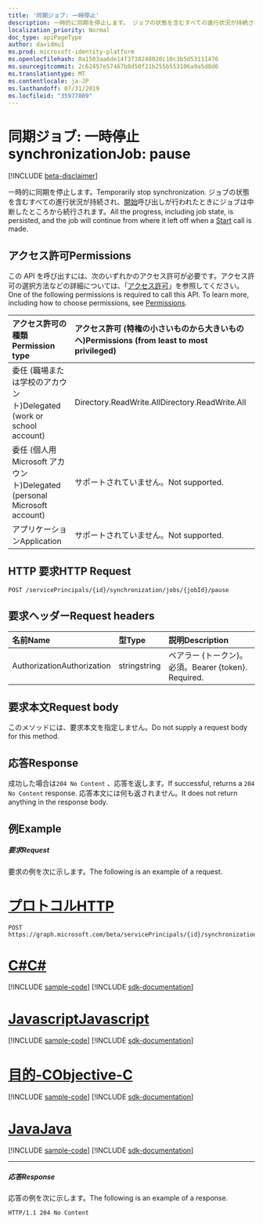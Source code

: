 ```yaml
---
title: '同期ジョブ: 一時停止'
description: 一時的に同期を停止します。 ジョブの状態を含むすべての進行状況が持続され、開始呼び出しが行われたときにジョブは中断したところから続行されます。
localization_priority: Normal
doc_type: apiPageType
author: davidmu1
ms.prod: microsoft-identity-platform
ms.openlocfilehash: 0a1503aa6de14f3738248020c10c3b5d53111476
ms.sourcegitcommit: 2c62457e57467b8d50f21b255b553106a9a5d8d6
ms.translationtype: MT
ms.contentlocale: ja-JP
ms.lasthandoff: 07/31/2019
ms.locfileid: "35977809"
---
```

# <a name="synchronizationjob-pause"></a><span data-ttu-id="7f43a-104">同期ジョブ: 一時停止</span><span class="sxs-lookup"><span data-stu-id="7f43a-104">synchronizationJob: pause</span></span>

[!INCLUDE [beta-disclaimer](../../includes/beta-disclaimer.md)]

<span data-ttu-id="7f43a-105">一時的に同期を停止します。</span><span class="sxs-lookup"><span data-stu-id="7f43a-105">Temporarily stop synchronization.</span></span> <span data-ttu-id="7f43a-106">ジョブの状態を含むすべての進行状況が持続され、[開始](../api/synchronization-synchronizationjob-start.md)呼び出しが行われたときにジョブは中断したところから続行されます。</span><span class="sxs-lookup"><span data-stu-id="7f43a-106">All the progress, including job state, is persisted, and the job will continue from where it left off when a [Start](../api/synchronization-synchronizationjob-start.md) call is made.</span></span>

## <a name="permissions"></a><span data-ttu-id="7f43a-107">アクセス許可</span><span class="sxs-lookup"><span data-stu-id="7f43a-107">Permissions</span></span>
<span data-ttu-id="7f43a-p103">この API を呼び出すには、次のいずれかのアクセス許可が必要です。アクセス許可の選択方法などの詳細については、「[アクセス許可](/graph/permissions-reference)」を参照してください。</span><span class="sxs-lookup"><span data-stu-id="7f43a-p103">One of the following permissions is required to call this API. To learn more, including how to choose permissions, see [Permissions](/graph/permissions-reference).</span></span>

|<span data-ttu-id="7f43a-110">アクセス許可の種類</span><span class="sxs-lookup"><span data-stu-id="7f43a-110">Permission type</span></span>                        | <span data-ttu-id="7f43a-111">アクセス許可 (特権の小さいものから大きいものへ)</span><span class="sxs-lookup"><span data-stu-id="7f43a-111">Permissions (from least to most privileged)</span></span>              |
|:--------------------------------------|:---------------------------------------------------------|
|<span data-ttu-id="7f43a-112">委任 (職場または学校のアカウント)</span><span class="sxs-lookup"><span data-stu-id="7f43a-112">Delegated (work or school account)</span></span>     |<span data-ttu-id="7f43a-113">Directory.ReadWrite.All</span><span class="sxs-lookup"><span data-stu-id="7f43a-113">Directory.ReadWrite.All</span></span>  |
|<span data-ttu-id="7f43a-114">委任 (個人用 Microsoft アカウント)</span><span class="sxs-lookup"><span data-stu-id="7f43a-114">Delegated (personal Microsoft account)</span></span> |<span data-ttu-id="7f43a-115">サポートされていません。</span><span class="sxs-lookup"><span data-stu-id="7f43a-115">Not supported.</span></span>  |
|<span data-ttu-id="7f43a-116">アプリケーション</span><span class="sxs-lookup"><span data-stu-id="7f43a-116">Application</span></span>                            |<span data-ttu-id="7f43a-117">サポートされていません。</span><span class="sxs-lookup"><span data-stu-id="7f43a-117">Not supported.</span></span> | 

## <a name="http-request"></a><span data-ttu-id="7f43a-118">HTTP 要求</span><span class="sxs-lookup"><span data-stu-id="7f43a-118">HTTP Request</span></span>
<!-- { "blockType": "ignored" } -->
```http
POST /servicePrincipals/{id}/synchronization/jobs/{jobId}/pause
```

## <a name="request-headers"></a><span data-ttu-id="7f43a-119">要求ヘッダー</span><span class="sxs-lookup"><span data-stu-id="7f43a-119">Request headers</span></span>

| <span data-ttu-id="7f43a-120">名前</span><span class="sxs-lookup"><span data-stu-id="7f43a-120">Name</span></span>           | <span data-ttu-id="7f43a-121">型</span><span class="sxs-lookup"><span data-stu-id="7f43a-121">Type</span></span>    | <span data-ttu-id="7f43a-122">説明</span><span class="sxs-lookup"><span data-stu-id="7f43a-122">Description</span></span>|
|:---------------|:--------|:-----------|
| <span data-ttu-id="7f43a-123">Authorization</span><span class="sxs-lookup"><span data-stu-id="7f43a-123">Authorization</span></span>  | <span data-ttu-id="7f43a-124">string</span><span class="sxs-lookup"><span data-stu-id="7f43a-124">string</span></span>  | <span data-ttu-id="7f43a-p104">ベアラー {トークン}。必須。</span><span class="sxs-lookup"><span data-stu-id="7f43a-p104">Bearer {token}. Required.</span></span> |

## <a name="request-body"></a><span data-ttu-id="7f43a-127">要求本文</span><span class="sxs-lookup"><span data-stu-id="7f43a-127">Request body</span></span>

<span data-ttu-id="7f43a-128">このメソッドには、要求本文を指定しません。</span><span class="sxs-lookup"><span data-stu-id="7f43a-128">Do not supply a request body for this method.</span></span>

## <a name="response"></a><span data-ttu-id="7f43a-129">応答</span><span class="sxs-lookup"><span data-stu-id="7f43a-129">Response</span></span>

<span data-ttu-id="7f43a-130">成功した場合は`204 No Content` 、応答を返します。</span><span class="sxs-lookup"><span data-stu-id="7f43a-130">If successful, returns a `204 No Content` response.</span></span> <span data-ttu-id="7f43a-131">応答本文には何も返されません。</span><span class="sxs-lookup"><span data-stu-id="7f43a-131">It does not return anything in the response body.</span></span>

## <a name="example"></a><span data-ttu-id="7f43a-132">例</span><span class="sxs-lookup"><span data-stu-id="7f43a-132">Example</span></span>

##### <a name="request"></a><span data-ttu-id="7f43a-133">要求</span><span class="sxs-lookup"><span data-stu-id="7f43a-133">Request</span></span>
<span data-ttu-id="7f43a-134">要求の例を次に示します。</span><span class="sxs-lookup"><span data-stu-id="7f43a-134">The following is an example of a request.</span></span>

# <a name="httptabhttp"></a>[<span data-ttu-id="7f43a-135">プロトコル</span><span class="sxs-lookup"><span data-stu-id="7f43a-135">HTTP</span></span>](#tab/http)
<!-- {
  "blockType": "request",
  "name": "synchronizationjob_pause"
}-->
```http
POST https://graph.microsoft.com/beta/servicePrincipals/{id}/synchronization/jobs/{jobId}/pause
```
# <a name="ctabcsharp"></a>[<span data-ttu-id="7f43a-136">C#</span><span class="sxs-lookup"><span data-stu-id="7f43a-136">C#</span></span>](#tab/csharp)
[!INCLUDE [sample-code](../includes/snippets/csharp/synchronizationjob-pause-csharp-snippets.md)]
[!INCLUDE [sdk-documentation](../includes/snippets/snippets-sdk-documentation-link.md)]

# <a name="javascripttabjavascript"></a>[<span data-ttu-id="7f43a-137">Javascript</span><span class="sxs-lookup"><span data-stu-id="7f43a-137">Javascript</span></span>](#tab/javascript)
[!INCLUDE [sample-code](../includes/snippets/javascript/synchronizationjob-pause-javascript-snippets.md)]
[!INCLUDE [sdk-documentation](../includes/snippets/snippets-sdk-documentation-link.md)]

# <a name="objective-ctabobjc"></a>[<span data-ttu-id="7f43a-138">目的-C</span><span class="sxs-lookup"><span data-stu-id="7f43a-138">Objective-C</span></span>](#tab/objc)
[!INCLUDE [sample-code](../includes/snippets/objc/synchronizationjob-pause-objc-snippets.md)]
[!INCLUDE [sdk-documentation](../includes/snippets/snippets-sdk-documentation-link.md)]

# <a name="javatabjava"></a>[<span data-ttu-id="7f43a-139">Java</span><span class="sxs-lookup"><span data-stu-id="7f43a-139">Java</span></span>](#tab/java)
[!INCLUDE [sample-code](../includes/snippets/java/synchronizationjob-pause-java-snippets.md)]
[!INCLUDE [sdk-documentation](../includes/snippets/snippets-sdk-documentation-link.md)]

---


##### <a name="response"></a><span data-ttu-id="7f43a-140">応答</span><span class="sxs-lookup"><span data-stu-id="7f43a-140">Response</span></span>
<span data-ttu-id="7f43a-141">応答の例を次に示します。</span><span class="sxs-lookup"><span data-stu-id="7f43a-141">The following is an example of a response.</span></span>
<!-- {
  "blockType": "response",
  "truncated": true,
  "@odata.type": "microsoft.graph.None"
} -->
```http
HTTP/1.1 204 No Content
```
<!-- uuid: 8fcb5dbc-d5aa-4681-8e31-b001d5168d79
2015-10-25 14:57:30 UTC -->
<!--
{
  "type": "#page.annotation",
  "description": "synchronizationJob: pause",
  "keywords": "",
  "section": "documentation",
  "tocPath": "",
  "suppressions": [
  ]
}
-->
